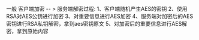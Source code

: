 一般 客户端加密 -- > 服务端解密过程:
   1、客户端随机产生AES的密钥
   2、使用RSA对AES公钥进行加密
   3、对重要信息进行AES加密
   4、服务端对加密后的AES密钥进行RSA私钥解密，拿到aes密钥原文
   5、对加密后的重要信息进行AES解密，拿到原始内容
